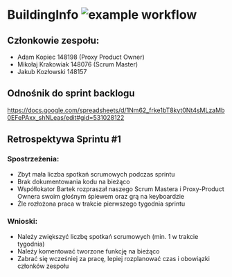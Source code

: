 # BuildingInfo  ![example workflow](https://github.com/Kopczuch/io-i52-Beta-Build/actions/workflows/ci.yml/badge.svg)

## Członkowie zespołu:
- Adam Kopiec 148198 (Proxy Product Owner)
- Mikołaj Krakowiak 148076 (Scrum Master)
- Jakub Kozłowski 148157

## Odnośnik do sprint backlogu
https://docs.google.com/spreadsheets/d/1Nm62_frke1bT8kyt0Nt4sMLzaMb0EFePAxx_shNLeas/edit#gid=531028122

## Retrospektywa Sprintu #1

### Spostrzeżenia:
- Zbyt mała liczba spotkań scrumowych podczas sprintu
- Brak dokumentowania kodu na bieżąco
- Współlokator Bartek rozpraszał naszego Scrum Mastera i Proxy-Product Ownera swoim głośnym śpiewem oraz grą na keyboardzie
- Źle rozłożona praca w trakcie pierwszego tygodnia sprintu

### Wnioski:
- Należy zwiększyć liczbę spotkań scrumowych (min. 1 w trakcie tygodnia)
- Należy komentować tworzone funkcję na bieżąco 
- Zabrać się wcześniej za pracę, lepiej rozplanować czas i obowiązki członków zespołu
